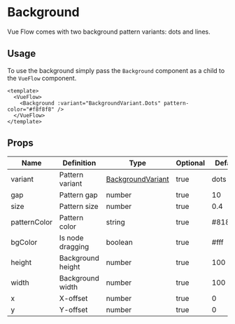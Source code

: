 # Background

Vue Flow comes with two background pattern variants: dots and lines. 

## Usage

To use the background simply pass the `Background` component as a child to the `VueFlow` component.

```vue
<template>
  <VueFlow>
    <Background :variant="BackgroundVariant.Dots" pattern-color="#f8f8f8" />
  </VueFlow>
</template>
```

## Props

| Name         | Definition        | Type                                                                        | Optional | Default |
|--------------|-------------------|-----------------------------------------------------------------------------|----------|---------|
| variant      | Pattern variant   | [BackgroundVariant](https://types.vueflow.dev/enums/BackgroundVariant.html) | true     | dots    |
| gap          | Pattern gap       | number                                                                      | true     | 10      |
| size         | Pattern size      | number                                                                      | true     | 0.4     |
| patternColor | Pattern color     | string                                                                      | true     | #81818a |
| bgColor      | Is node dragging  | boolean                                                                     | true     | #fff    |
| height       | Background height | number                                                                      | true     | 100     |
| width        | Background width  | number                                                                      | true     | 100     |
| x            | X-offset          | number                                                                      | true     | 0       |
| y            | Y-offset          | number                                                                      | true     | 0       |
